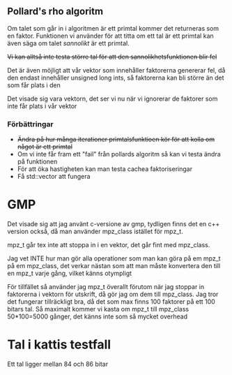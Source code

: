 <h2>Pollard's rho algoritm</h2>
Om talet som går in i algoritmen är ett primtal kommer det returneras som en faktor.
Funktionen vi använder för att titta om ett tal är ett primtal kan även säga om talet
<em>sannolikt</em> är ett primtal.

<del>Vi kan alltså inte testa större tal för att den sannolikhetsfunktionen blir fel</del>

Det är även möjligt att vår vektor som innehåller faktorerna genererar fel, då den endast
innehåller unsigned long ints, så faktorerna kan bli större än det som får plats i den

Det visade sig vara vektorn, det ser vi nu när vi ignorerar de faktorer som inte får plats i vår vektor

<h3>Förbättringar</h3>
<ul>
<li><del>Ändra på hur många iterationer primtalsfunktioen kör för att kolla om något är ett primtal</del></li>
<li>Om vi inte får fram ett "fail" från pollards algoritm så kan vi testa ändra på funktionen</li>
<li>För att öka hastigheten kan man testa cachea faktoriseringar</li>
<li>Få std::vector<mpz_t> att fungera</li>
</ul>

<h1>GMP</h1>

Det visade sig att jag använt c-versione av gmp, tydligen finns det en c++ version också, då man använder mpz_class 
istället för mpz_t.

mpz_t går tex inte att stoppa in i en vektor, det går fint med mpz_class. 

Jag vet INTE hur man gör alla operationer som man kan göra på em mpz_t på em mpz_class, det verkar nästan som
att man måste konvertera den till en mpz_t varje gång, vilket känns otympligt

För tillfället så använder jag mpz_t överallt förutom när jag stoppar in faktorerna i vektorn för utskrift, då 
gör jag om dem till mpz_class. Jag tror det fungerar tillräckligt bra, då det som max finns 100 faktorer på ett 100
bitars tal. Så maximalt kommer vi kasta om mpz_t till mpz_class 50*100=5000 gånger, det känns inte som så mycket overhead

<h1>Tal i kattis testfall</h1>
Ett tal ligger mellan 84 och 86 bitar
